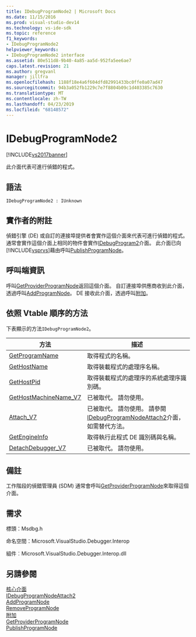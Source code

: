 ```yaml
---
title: IDebugProgramNode2 | Microsoft Docs
ms.date: 11/15/2016
ms.prod: visual-studio-dev14
ms.technology: vs-ide-sdk
ms.topic: reference
f1_keywords:
- IDebugProgramNode2
helpviewer_keywords:
- IDebugProgramNode2 interface
ms.assetid: 80e511d8-9b40-4a85-aa5d-952fa5ee6ae7
caps.latest.revision: 21
ms.author: gregvanl
manager: jillfra
ms.openlocfilehash: 1188f18e4a6f604dfd82991433bc0ffe0a07ad47
ms.sourcegitcommit: 94b3a052fb1229c7e7f8804b09c1d403385c7630
ms.translationtype: MT
ms.contentlocale: zh-TW
ms.lasthandoff: 04/23/2019
ms.locfileid: "68148572"
---
```

# <a name="idebugprogramnode2"></a>IDebugProgramNode2
[!INCLUDE[vs2017banner](../../../includes/vs2017banner.md)]

此介面代表可進行偵錯的程式。  
  
## <a name="syntax"></a>語法  
  
```  
IDebugProgramNode2 : IUnknown  
```  
  
## <a name="notes-for-implementers"></a>實作者的附註  
 偵錯引擎 (DE) 或自訂的連接埠提供者會實作這個介面來代表可進行偵錯的程式。 通常會實作這個介面上相同的物件會實作[IDebugProgram2](../../../extensibility/debugger/reference/idebugprogram2.md)介面。 此介面已向[!INCLUDE[vsprvs](../../../includes/vsprvs-md.md)]藉由呼叫[PublishProgramNode](../../../extensibility/debugger/reference/idebugprogrampublisher2-publishprogramnode.md)。  
  
## <a name="notes-for-callers"></a>呼叫端資訊  
 呼叫[GetProviderProgramNode](../../../extensibility/debugger/reference/idebugprogramprovider2-getproviderprogramnode.md)返回這個介面。 自訂連接埠供應商收到此介面，透過呼叫[AddProgramNode](../../../extensibility/debugger/reference/idebugportnotify2-addprogramnode.md)。 DE 接收此介面，透過呼叫[附加](../../../extensibility/debugger/reference/idebugengine2-attach.md)。  
  
## <a name="methods-in-vtable-order"></a>依照 Vtable 順序的方法  
 下表顯示的方法`IDebugProgramNode2`。  
  
|方法|描述|  
|------------|-----------------|  
|[GetProgramName](../../../extensibility/debugger/reference/idebugprogramnode2-getprogramname.md)|取得程式的名稱。|  
|[GetHostName](../../../extensibility/debugger/reference/idebugprogramnode2-gethostname.md)|取得裝載程式的處理序名稱。|  
|[GetHostPid](../../../extensibility/debugger/reference/idebugprogramnode2-gethostpid.md)|取得裝載程式的處理序的系統處理序識別碼。|  
|[GetHostMachineName_V7](../../../extensibility/debugger/reference/idebugprogramnode2-gethostmachinename-v7.md)|已被取代。 請勿使用。|  
|[Attach_V7](../../../extensibility/debugger/reference/idebugprogramnode2-attach-v7.md)|已被取代。 請勿使用。 請參閱[IDebugProgramNodeAttach2](../../../extensibility/debugger/reference/idebugprogramnodeattach2.md)介面，如需替代方法。|  
|[GetEngineInfo](../../../extensibility/debugger/reference/idebugprogramnode2-getengineinfo.md)|取得執行此程式 DE 識別碼與名稱。|  
|[DetachDebugger_V7](../../../extensibility/debugger/reference/idebugprogramnode2-detachdebugger-v7.md)|已被取代。 請勿使用。|  
  
## <a name="remarks"></a>備註  
 工作階段的偵錯管理員 (SDM) 通常會呼叫[GetProviderProgramNode](../../../extensibility/debugger/reference/idebugprogramprovider2-getproviderprogramnode.md)來取得這個介面。  
  
## <a name="requirements"></a>需求  
 標頭：Msdbg.h  
  
 命名空間：Microsoft.VisualStudio.Debugger.Interop  
  
 組件︰Microsoft.VisualStudio.Debugger.Interop.dll  
  
## <a name="see-also"></a>另請參閱  
 [核心介面](../../../extensibility/debugger/reference/core-interfaces.md)   
 [IDebugProgramNodeAttach2](../../../extensibility/debugger/reference/idebugprogramnodeattach2.md)   
 [AddProgramNode](../../../extensibility/debugger/reference/idebugportnotify2-addprogramnode.md)   
 [RemoveProgramNode](../../../extensibility/debugger/reference/idebugportnotify2-removeprogramnode.md)   
 [附加](../../../extensibility/debugger/reference/idebugengine2-attach.md)   
 [GetProviderProgramNode](../../../extensibility/debugger/reference/idebugprogramprovider2-getproviderprogramnode.md)   
 [PublishProgramNode](../../../extensibility/debugger/reference/idebugprogrampublisher2-publishprogramnode.md)
